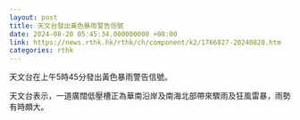 ```yaml
---
layout: post
title: 天文台發出黃色暴雨警告信號
date: 2024-08-20 05:45:34.000000000 +08:00
link: https://news.rthk.hk/rthk/ch/component/k2/1766827-20240820.htm
categories: rthk
---
```


天文台在上午5時45分發出黃色暴雨警告信號。

天文台表示，一道廣闊低壓槽正為華南沿岸及南海北部帶來驟雨及狂風雷暴，雨勢有時頗大。
